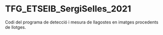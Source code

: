 # TFG_ETSEIB_SergiSelles_2021
Codi del programa de detecció i mesura de llagostes en imatges procedents de llotges. 
